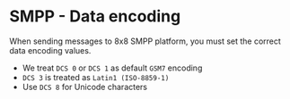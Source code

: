 # SMPP - Data encoding

When sending messages to 8x8 SMPP platform, you must set the correct data encoding values.


* We treat `DCS 0` or `DCS 1` as default `GSM7` encoding
* `DCS 3` is treated as `Latin1 (ISO-8859-1)`
* Use `DCS 8` for Unicode characters
